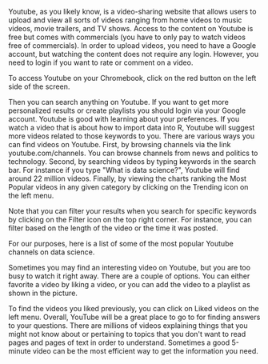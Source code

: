 Youtube, as you likely know, is a video-sharing website that allows users to upload and view all sorts of videos ranging from home videos to music videos, movie trailers, and TV shows. Access to the content on Youtube is free but comes with commercials (you have to only pay to watch videos free of commercials). In order to upload videos, you need to have a Google account, but watching the content does not require any login. However, you need to login if you want to rate or comment on a video.

To access Youtube on your Chromebook, click on the red button on the left side of the screen.

Then you can search anything on Youtube. If you want to get more personalized results or create playlists you should login via your Google account. Youtube is good with learning about your preferences. If you watch a video that is about how to import data into R, Youtube will suggest more videos related to those keywords to you. There are various ways you can find videos on Youtube. First, by browsing channels via the link youtube.com/channels. You can browse channels from news and politics to technology. Second, by searching videos by typing keywords in the search bar. For instance if you type "What is data science?", Youtube will find around 22 million videos. Finally, by viewing the charts ranking the Most Popular videos in any given category by clicking on the Trending icon on the left menu.

Note that you can filter your results when you search for specific keywords by clicking on the Filter icon on the top right corner. For instance, you can filter based on the length of the video or the time it was posted.

For our purposes, here is a list of some of the most popular Youtube channels on data science.

Sometimes you may find an interesting video on Youtube, but you are too busy to watch it right away. There are a couple of options. You can either favorite a video by liking a video, or you can add the video to a playlist as shown in the picture.

To find the videos you liked previously, you can click on Liked videos on the left menu. Overall, YouTube will be a great place to go to for finding answers to your questions. There are millions of videos explaining things that you might not know about or pertaining to topics that you don't want to read pages and pages of text in order to understand. Sometimes a good 5-minute video can be the most efficient way to get the information you need.